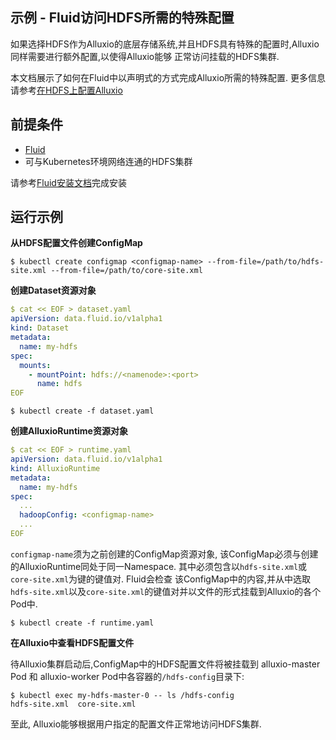 ## 示例 - Fluid访问HDFS所需的特殊配置

如果选择HDFS作为Alluxio的底层存储系统,并且HDFS具有特殊的配置时,Alluxio同样需要进行额外配置,以使得Alluxio能够
正常访问挂载的HDFS集群.

本文档展示了如何在Fluid中以声明式的方式完成Alluxio所需的特殊配置. 更多信息请参考[在HDFS上配置Alluxio](https://docs.alluxio.io/os/user/stable/cn/ufs/HDFS.html)

## 前提条件

- [Fluid](https://github.com/fluid-cloudnative/fluid)
- 可与Kubernetes环境网络连通的HDFS集群

请参考[Fluid安装文档](../../../installation/installation.md)完成安装

## 运行示例

**从HDFS配置文件创建ConfigMap**
```
$ kubectl create configmap <configmap-name> --from-file=/path/to/hdfs-site.xml --from-file=/path/to/core-site.xml
```

**创建Dataset资源对象**

```yaml
$ cat << EOF > dataset.yaml
apiVersion: data.fluid.io/v1alpha1
kind: Dataset
metadata:
  name: my-hdfs
spec:
  mounts:
    - mountPoint: hdfs://<namenode>:<port>
      name: hdfs
EOF
```

```
$ kubectl create -f dataset.yaml
```

**创建AlluxioRuntime资源对象**

```yaml
$ cat << EOF > runtime.yaml
apiVersion: data.fluid.io/v1alpha1
kind: AlluxioRuntime
metadata:
  name: my-hdfs
spec:
  ...
  hadoopConfig: <configmap-name>
  ...
EOF
```

`configmap-name`须为之前创建的ConfigMap资源对象, 该ConfigMap必须与创建的AlluxioRuntime同处于同一Namespace. 其中必须包含以`hdfs-site.xml`或`core-site.xml`为键的键值对. Fluid会检查
该ConfigMap中的内容,并从中选取`hdfs-site.xml`以及`core-site.xml`的键值对并以文件的形式挂载到Alluxio的各个Pod中.

```
$ kubectl create -f runtime.yaml
```

**在Alluxio中查看HDFS配置文件**

待Alluxio集群启动后,ConfigMap中的HDFS配置文件将被挂载到 alluxio-master Pod 和 alluxio-worker Pod中各容器的`/hdfs-config`目录下:

```
$ kubectl exec my-hdfs-master-0 -- ls /hdfs-config
hdfs-site.xml  core-site.xml
``` 

至此, Alluxio能够根据用户指定的配置文件正常地访问HDFS集群.
